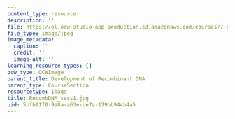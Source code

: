 ```yaml
---
content_type: resource
description: ''
file: https://ol-ocw-studio-app-production.s3.amazonaws.com/courses/7-01sc-fundamentals-of-biology-fall-2011/5bfb91f09a8aa63ece7a179bb944b4a5_RecombDNA_sess1.jpg
file_type: image/jpeg
image_metadata:
  caption: ''
  credit: ''
  image-alt: ''
learning_resource_types: []
ocw_type: OCWImage
parent_title: Development of Recombinant DNA
parent_type: CourseSection
resourcetype: Image
title: RecombDNA_sess1.jpg
uid: 5bfb91f0-9a8a-a63e-ce7a-179bb944b4a5
---
```

